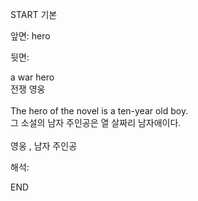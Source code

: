 START
기본

앞면:
hero


뒷면:
<div><div>a war hero </div><div>전쟁 영웅</div></div><div><br></div><div>The hero of the novel is a ten-year old boy. </div><div>그 소설의 남자 주인공은 열 살짜리 남자애이다.</div><div><br></div><div>영웅 , 남자 주인공</div>


해석:
<!--ID: 1746614454049-->
END